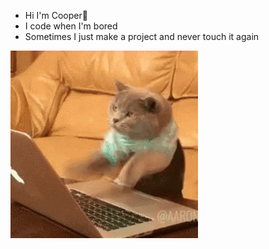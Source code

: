  - Hi I'm Cooper👋
 - I code when I'm bored
 - Sometimes I just make a project and never touch it again
 
![KITTY](https://raw.githubusercontent.com/CoopTRUE/CoopTRUE/main/code-kitty.gif)
